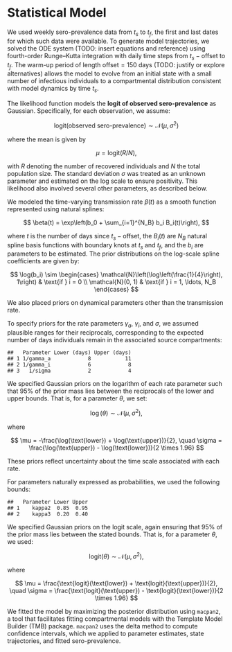 Statistical Model
================

We used weekly sero-prevalence data from $t_s$ to $t_f$, the first and
last dates for which such data were available. To generate model
trajectories, we solved the ODE system (TODO: insert equations and
reference) using fourth-order Runge–Kutta integration with daily time
steps from $t_s - \text{offset}$ to $t_f$. The warm-up period of length
$\text{offset} = 150$ days (TODO: justify or explore alternatives)
allows the model to evolve from an initial state with a small number of
infectious individuals to a compartmental distribution consistent with
model dynamics by time $t_s$.

The likelihood function models the **logit of observed sero-prevalence**
as Gaussian. Specifically, for each observation, we assume:

$$
\text{logit}(\text{observed sero-prevalence}) \sim \mathcal{N}(\mu, \sigma^2)
$$

where the mean is given by

$$
\mu = \text{logit}(R/N),
$$

with $R$ denoting the number of recovered individuals and $N$ the total
population size. The standard deviation $\sigma$ was treated as an
unknown parameter and estimated on the log scale to ensure positivity.
This likelihood also involved several other parameters, as described
below.

We modeled the time-varying transmission rate $\beta(t)$ as a smooth
function represented using natural splines:

$$
\beta(t) = \exp\left(b_0 + \sum_{i=1}^{N_B} b_i B_i(t)\right),
$$

where $t$ is the number of days since $t_s - \text{offset}$, the
$B_i(t)$ are $N_B$ natural spline basis functions with boundary knots at
$t_s$ and $t_f$, and the $b_i$ are parameters to be estimated. The prior
distributions on the log-scale spline coefficients are given by:

$$
\log(b_i) \sim
\begin{cases}
\mathcal{N}\left(\log\left(\frac{1}{4}\right), 1\right) & \text{if } i = 0 \\
\mathcal{N}(0, 1) & \text{if } i = 1, \ldots, N_B
\end{cases}
$$

We also placed priors on dynamical parameters other than the
transmission rate.

To specify priors for the rate parameters $\gamma_a$, $\gamma_i$, and
$\sigma$, we assumed plausible ranges for their reciprocals,
corresponding to the expected number of days individuals remain in the
associated source compartments:

    ##   Parameter Lower (days) Upper (days)
    ## 1 1/gamma_a            8           11
    ## 2 1/gamma_i            6            8
    ## 3   1/sigma            2            4

We specified Gaussian priors on the logarithm of each rate parameter
such that 95% of the prior mass lies between the reciprocals of the
lower and upper bounds. That is, for a parameter $\theta$, we set:

$$
\log(\theta) \sim \mathcal{N}(\mu, \sigma^2),
$$

where

$$
\mu = -\frac{\log(\text{lower}) + \log(\text{upper})}{2}, \quad
\sigma = \frac{\log(\text{upper}) - \log(\text{lower})}{2 \times 1.96}
$$

These priors reflect uncertainty about the time scale associated with
each rate.

For parameters naturally expressed as probabilities, we used the
following bounds:

    ##   Parameter Lower Upper
    ## 1    kappa2  0.85  0.95
    ## 2    kappa3  0.20  0.40

We specified Gaussian priors on the logit scale, again ensuring that 95%
of the prior mass lies between the stated bounds. That is, for a
parameter $\theta$, we used:

$$
\text{logit}(\theta) \sim \mathcal{N}(\mu, \sigma^2),
$$

where

$$
\mu = \frac{\text{logit}(\text{lower}) + \text{logit}(\text{upper})}{2}, \quad
\sigma = \frac{\text{logit}(\text{upper}) - \text{logit}(\text{lower})}{2 \times 1.96}
$$

We fitted the model by maximizing the posterior distribution using
`macpan2`, a tool that facilitates fitting compartmental models with the
Template Model Builder (TMB) package. `macpan2` uses the delta method to
compute confidence intervals, which we applied to parameter estimates,
state trajectories, and fitted sero-prevalence.

